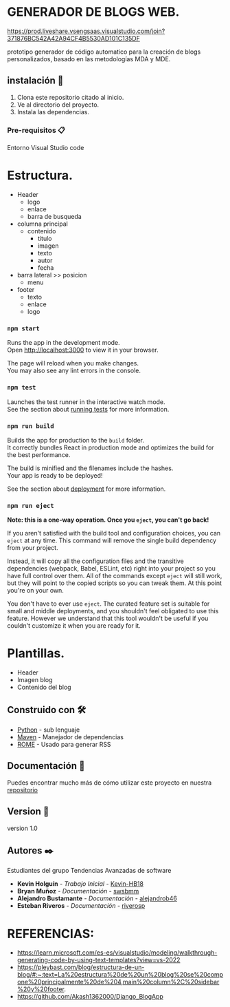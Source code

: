 # GENERADOR DE BLOGS WEB.
https://prod.liveshare.vsengsaas.visualstudio.com/join?371876BC542A42A94CF4B5530AD101C135DF

prototipo generador de código automatico para la creación de blogs personalizados, 
basado en las metodologías MDA y MDE. 

## instalación 🚀

1. Clona este repositorio citado al inicio.
2. Ve al directorio del proyecto.
3. Instala las dependencias.

### Pre-requisitos 📋

Entorno Visual Studio code

# Estructura.

- Header
    - logo
    - enlace
    - barra de busqueda
- columna principal
    - contenido
        - titulo 
        - imagen 
        - texto 
        - autor
        - fecha
- barra lateral  >> posicion 
    - menu 
- footer
    - texto
    - enlace
    - logo

### `npm start`

Runs the app in the development mode.\
Open [http://localhost:3000](http://localhost:3000) to view it in your browser.

The page will reload when you make changes.\
You may also see any lint errors in the console.

### `npm test`

Launches the test runner in the interactive watch mode.\
See the section about [running tests](https://facebook.github.io/create-react-app/docs/running-tests) for more information.

### `npm run build`

Builds the app for production to the `build` folder.\
It correctly bundles React in production mode and optimizes the build for the best performance.

The build is minified and the filenames include the hashes.\
Your app is ready to be deployed!

See the section about [deployment](https://facebook.github.io/create-react-app/docs/deployment) for more information.

### `npm run eject`

**Note: this is a one-way operation. Once you `eject`, you can't go back!**

If you aren't satisfied with the build tool and configuration choices, you can `eject` at any time. This command will remove the single build dependency from your project.

Instead, it will copy all the configuration files and the transitive dependencies (webpack, Babel, ESLint, etc) right into your project so you have full control over them. All of the commands except `eject` will still work, but they will point to the copied scripts so you can tweak them. At this point you're on your own.

You don't have to ever use `eject`. The curated feature set is suitable for small and middle deployments, and you shouldn't feel obligated to use this feature. However we understand that this tool wouldn't be useful if you couldn't customize it when you are ready for it.

# Plantillas.

- Header
- Imagen blog
- Contenido del blog


## Construido con 🛠️

* [Python](https://github.com/dashboard) - sub lenguaje 
* [Maven](https://maven.apache.org/) - Manejador de dependencias
* [ROME](https://rometools.github.io/rome/) - Usado para generar RSS


## Documentación 📖

Puedes encontrar mucho más de cómo utilizar este proyecto en nuestra [repositorio](https://udistritaleduco-my.sharepoint.com/:f:/g/personal/ksholguinb_udistrital_edu_co/EpDgaxeFhLRLvLNo-SCdBwcBDaIaxu8c2unbEvkR_Uj5Sw?e=1peHeX)

## Version 📌

version 1.0 


## Autores ✒️
Estudiantes del grupo Tendencias Avanzadas de software

* **Kevin Holguín** - *Trabajo Inicial* - [Kevin-HB18](https://github.com/alejandrob46)
* **Bryan Muñoz** - *Documentación* - [swsbmm](https://github.com/swsbmm)
* **Alejandro Bustamante** - *Documentación* - [alejandrob46](https://github.com/alejandrob46)
* **Esteban Riveros** - *Documentación* - [riverosp](https://github.com/reriverosp)


# REFERENCIAS:
- https://learn.microsoft.com/es-es/visualstudio/modeling/walkthrough-generating-code-by-using-text-templates?view=vs-2022 
- https://pleybast.com/blog/estructura-de-un-blog/#:~:text=La%20estructura%20de%20un%20blog%20se%20compone%20principalmente%20de%204,main%20column%2C%20sidebar%20y%20footer.
- https://github.com/Akash1362000/Django_BlogApp 

